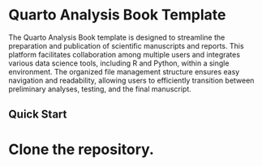 # Quarto Analysis Book Template 

The Quarto Analysis Book template is designed to streamline the preparation and publication of scientific manuscripts and reports. This platform facilitates  collaboration among multiple users and integrates various data science tools, including R and Python, within a single environment. The organized file management structure ensures easy navigation and readability, allowing users to efficiently transition between preliminary analyses, testing, and the final manuscript.

## Quick Start

# Clone the repository. 